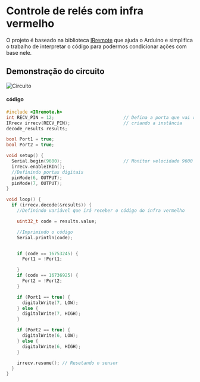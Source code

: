 
# Controle de relés com infra vermelho 

O projeto é baseado na biblioteca [IRremote](https://www.arduino.cc/reference/en/libraries/irremote/) que ajuda o Arduino e simplifica o trabalho de interpretar o código para podermos condicionar ações com base nele.

## Demonstração do circuito


![Circuito](https://images2.imgbox.com/15/72/PRLxOjJQ_o.jpg "Circuito")


#### código
 

```c++
#include <IRremote.h>
int RECV_PIN = 12;                          // Defina a porta que vai receber
IRrecv irrecv(RECV_PIN);                    // criando a instância
decode_results results;

bool Port1 = true;
bool Port2 = true;

void setup() {
  Serial.begin(9600);                       // Monitor velocidade 9600 bps
  irrecv.enableIRIn();
  //Definindo portas digitais
  pinMode(6, OUTPUT);
  pinMode(7, OUTPUT);
}

void loop() {
  if (irrecv.decode(&results)) {
    //Definindo variável que irá receber o código do infra vermelho

    uint32_t code = results.value;

    //Imprimindo o código
    Serial.println(code);


    if (code == 16753245) {
      Port1 = !Port1;

    }
    if (code == 16736925) {
      Port2 = !Port2;
    }

    if (Port1 == true) {
      digitalWrite(7, LOW);
    } else {
      digitalWrite(7, HIGH);
    }

    if (Port2 == true) {
      digitalWrite(6, LOW);
    } else {
      digitalWrite(6, HIGH);
    }

    irrecv.resume(); // Resetando o sensor
  }
}
```

